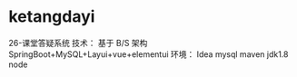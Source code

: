 # ketangdayi
26-课堂答疑系统      技术： 基于 B/S 架构 SpringBoot+MySQL+Layui+vue+elementui  环境： Idea mysql maven jdk1.8  node
